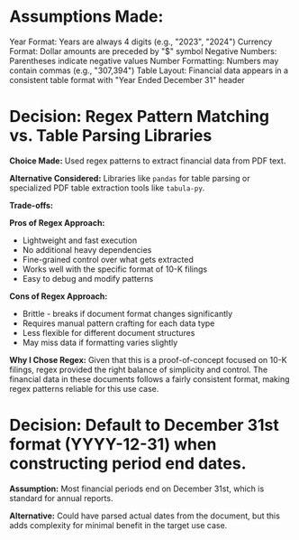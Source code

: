 # Assumptions Made:

Year Format: Years are always 4 digits (e.g., "2023", "2024")
Currency Format: Dollar amounts are preceded by "$" symbol
Negative Numbers: Parentheses indicate negative values
Number Formatting: Numbers may contain commas (e.g., "307,394")
Table Layout: Financial data appears in a consistent table format with "Year Ended December 31" header

# Decision: Regex Pattern Matching vs. Table Parsing Libraries

**Choice Made:** Used regex patterns to extract financial data from PDF text.

**Alternative Considered:** Libraries like `pandas` for table parsing or specialized PDF table extraction tools like `tabula-py`.

**Trade-offs:**

**Pros of Regex Approach:**

- Lightweight and fast execution
- No additional heavy dependencies
- Fine-grained control over what gets extracted
- Works well with the specific format of 10-K filings
- Easy to debug and modify patterns

**Cons of Regex Approach:**

- Brittle - breaks if document format changes significantly
- Requires manual pattern crafting for each data type
- Less flexible for different document structures
- May miss data if formatting varies slightly

**Why I Chose Regex:**
Given that this is a proof-of-concept focused on 10-K filings, regex provided the right balance of simplicity and control. The financial data in these documents follows a fairly consistent format, making regex patterns reliable for this use case.

# Decision: Default to December 31st format (YYYY-12-31) when constructing period end dates.

**Assumption:** Most financial periods end on December 31st, which is standard for annual reports.

**Alternative:** Could have parsed actual dates from the document, but this adds complexity for minimal benefit in the target use case.
